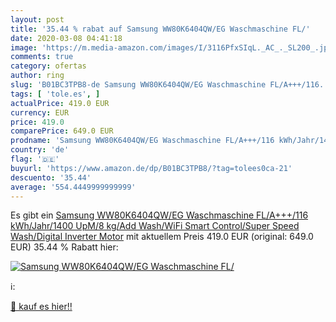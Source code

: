 ```yaml
---
layout: post
title: '35.44 % rabat auf Samsung WW80K6404QW/EG Waschmaschine FL/'
date: 2020-03-08 04:41:18
image: 'https://m.media-amazon.com/images/I/3116PfxSIqL._AC_._SL200_.jpg'
comments: true
category: ofertas
author: ring
slug: 'B01BC3TPB8-de Samsung WW80K6404QW/EG Waschmaschine FL/A+++/116...'
tags: [ 'tole.es', ]
actualPrice: 419.0 EUR
currency: EUR
price: 419.0
comparePrice: 649.0 EUR
prodname: 'Samsung WW80K6404QW/EG Waschmaschine FL/A+++/116 kWh/Jahr/1400 UpM/8 kg/Add Wash/WiFi Smart Control/Super Speed Wash/Digital Inverter Motor'
country: 'de'
flag: '🇩🇪'
buyurl: 'https://www.amazon.de/dp/B01BC3TPB8/?tag=tolees0ca-21'
descuento: '35.44'
average: '554.4449999999999'
---
```


Es gibt ein [Samsung WW80K6404QW/EG Waschmaschine FL/A+++/116 kWh/Jahr/1400 UpM/8 kg/Add Wash/WiFi Smart Control/Super Speed Wash/Digital Inverter Motor](https://www.amazon.de/dp/B01BC3TPB8/?tag=tolees0ca-21) mit aktuellem Preis 419.0 EUR (original: 649.0 EUR) 35.44 % Rabatt hier:

[![Samsung WW80K6404QW/EG Waschmaschine FL/](https://m.media-amazon.com/images/I/3116PfxSIqL._AC_._SL200_.jpg)](https://www.amazon.de/dp/B01BC3TPB8/?tag=tolees0ca-21)

ℹ️:


[🛒 kauf es hier!!](https://www.amazon.de/dp/B01BC3TPB8/?tag=tolees0ca-21)
